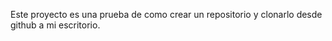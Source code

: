 Este proyecto es una prueba de  como crear un repositorio y clonarlo desde github a mi escritorio.

